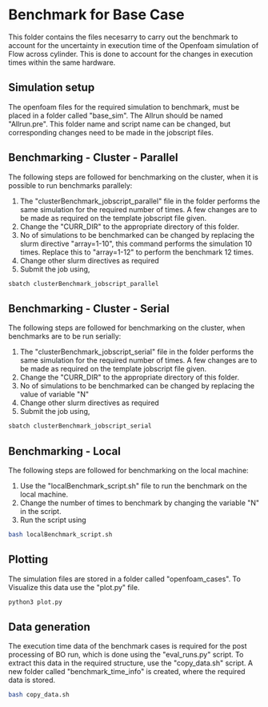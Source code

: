 # Benchmark for Base Case

This folder contains the files necesarry to carry out the benchmark to account for the uncertainty in execution time of the Openfoam simulation of Flow across cylinder. This is done to account for the changes in execution times within the same hardware.

## Simulation setup
The openfoam files for the required simulation to benchmark, must be placed in a folder called "base_sim". The Allrun should be named "Allrun.pre". This folder name and script name can be changed, but corresponding changes need to be made in the jobscript files.
## Benchmarking - Cluster - Parallel
The following steps are followed for benchmarking on the cluster, when it is possible to run benchmarks parallely:

1. The "clusterBenchmark_jobscript_parallel" file in the folder performs the same simulation for the required number of times. A few changes are to be made as required on the template jobscript file given.
2. Change the "CURR_DIR" to the appropriate directory of this folder.
3. No of simulations to be benchmarked can be changed by replacing the slurm directive "array=1-10", this command performs the simulation 10 times. Replace this to "array=1-12" to perform the benchmark 12 times.
4. Change other slurm directives as required
5. Submit the job using,
```bash
sbatch clusterBenchmark_jobscript_parallel
```
## Benchmarking - Cluster - Serial
The following steps are followed for benchmarking on the cluster, when benchmarks are to be run serially:

1. The "clusterBenchmark_jobscript_serial" file in the folder performs the same simulation for the required number of times. A few changes are to be made as required on the template jobscript file given.
2. Change the "CURR_DIR" to the appropriate directory of this folder.
3. No of simulations to be benchmarked can be changed by replacing the value of variable "N"
4. Change other slurm directives as required
5. Submit the job using,
```bash
sbatch clusterBenchmark_jobscript_serial
```

## Benchmarking - Local
The following steps are followed for benchmarking on the local machine:

1. Use the "localBenchmark_script.sh" file to run the benchmark on the local machine.
2. Change the number of times to benchmark by changing the variable "N" in the script.
3. Run the script using
```bash
bash localBenchmark_script.sh
```
## Plotting
The simulation files are stored in a folder called "openfoam_cases". To Visualize this data use the "plot.py" file. 
```bash
python3 plot.py
```
## Data generation
The execution time data of the benchmark cases is required for the post processing of BO run, which is done using the "eval_runs.py" script. To extract this data in the required structure, use the "copy_data.sh" script. A new folder called "benchmark_time_info" is created, where the required data is stored. 
```bash
bash copy_data.sh
```
